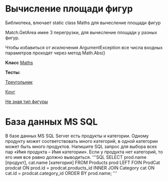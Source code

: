 # Вычисление площади фигур
Библиотека, влючает static class Maths для вычесление площади фигур

Match.GetArea имее 3 перегрузки, для вычесление площади у разных фигур.

Чтобы избавиться от исключения ArgumentException все числа входных параметров проходят через метод Math.Abs()

**Класс**
[Maths](https://github.com/Lifanov1996/Figure/blob/main/AreaFigures/Maths.cs)

**Тесты:**

[Треугольник](https://github.com/Lifanov1996/Figure/blob/main/AreaFigure.Tests/MathsGetAreaTriangleTests.cs)

[Круг](https://github.com/Lifanov1996/Figure/blob/main/AreaFigure.Tests/MatshGetAreaCircleTests.cs)

[Не зная тип фигуры](https://github.com/Lifanov1996/Figure/blob/main/AreaFigure.Tests/MathsGetAreaTests.cs)


# База данных MS SQL

В базе данных MS SQL Server есть продукты и категории. Одному продукту может соответствовать много категорий, в одной категории может быть много продуктов. Напишите SQL запрос для выбора всех пар «Имя продукта – Имя категории». Если у продукта нет категорий, то его имя все равно должно выводиться.
'''SQL
SELECT prod.name [продукт], cat.name [категория] 
FROM Products prod
LEFT FOIN ProdCat prodcat ON prod.id = prodcat.products_id
INNER JOIN Category cat ON cat.id = prodcat.category_id
ORDER BY prod.name;
'''


